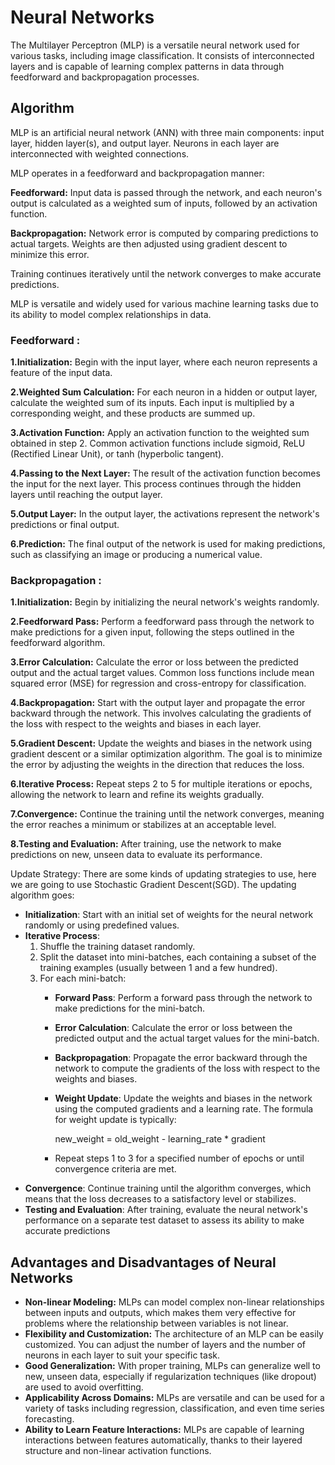 # Neural Networks

The Multilayer Perceptron (MLP) is a versatile neural network used for various tasks, including image classification. It consists of interconnected layers and is capable of learning complex patterns in data through feedforward and backpropagation processes.


## Algorithm 
MLP is an artificial neural network (ANN) with three main components: input layer, hidden layer(s), and output layer. Neurons in each layer are interconnected with weighted connections.

MLP operates in a feedforward and backpropagation manner:

**Feedforward:** Input data is passed through the network, and each neuron's output is calculated as a weighted sum of inputs, followed by an activation function.

**Backpropagation:** Network error is computed by comparing predictions to actual targets. Weights are then adjusted using gradient descent to minimize this error.

Training continues iteratively until the network converges to make accurate predictions.

MLP is versatile and widely used for various machine learning tasks due to its ability to model complex relationships in data.

### Feedforward :
**1.Initialization:** Begin with the input layer, where each neuron represents a feature of the input data.

**2.Weighted Sum Calculation:** For each neuron in a hidden or output layer, calculate the weighted sum of its inputs. Each input is multiplied by a corresponding weight, and these products are summed up.

**3.Activation Function:** Apply an activation function to the weighted sum obtained in step 2. Common activation functions include sigmoid, ReLU (Rectified Linear Unit), or tanh (hyperbolic tangent).

**4.Passing to the Next Layer:** The result of the activation function becomes the input for the next layer. This process continues through the hidden layers until reaching the output layer.

**5.Output Layer:** In the output layer, the activations represent the network's predictions or final output.

**6.Prediction:** The final output of the network is used for making predictions, such as classifying an image or producing a numerical value.

### Backpropagation :
**1.Initialization:** Begin by initializing the neural network's weights randomly.

**2.Feedforward Pass:** Perform a feedforward pass through the network to make predictions for a given input, following the steps outlined in the feedforward algorithm.

**3.Error Calculation:** Calculate the error or loss between the predicted output and the actual target values. Common loss functions include mean squared error (MSE) for regression and cross-entropy for classification.

**4.Backpropagation:** Start with the output layer and propagate the error backward through the network. This involves calculating the gradients of the loss with respect to the weights and biases in each layer.

**5.Gradient Descent:** Update the weights and biases in the network using gradient descent or a similar optimization algorithm. The goal is to minimize the error by adjusting the weights in the direction that reduces the loss.

**6.Iterative Process:** Repeat steps 2 to 5 for multiple iterations or epochs, allowing the network to learn and refine its weights gradually.

**7.Convergence:** Continue the training until the network converges, meaning the error reaches a minimum or stabilizes at an acceptable level.

**8.Testing and Evaluation:** After training, use the network to make predictions on new, unseen data to evaluate its performance.

Update Strategy:
There are some kinds of updating strategies to use, here we are going to use Stochastic Gradient Descent(SGD).
The updating algorithm goes:
- **Initialization**: Start with an initial set of weights for the neural network randomly or using predefined values.
- **Iterative Process**:
  1. Shuffle the training dataset randomly.
  2. Split the dataset into mini-batches, each containing a subset of the training examples (usually between 1 and a few hundred).
  3. For each mini-batch:
     - **Forward Pass**: Perform a forward pass through the network to make predictions for the mini-batch.
     - **Error Calculation**: Calculate the error or loss between the predicted output and the actual target values for the mini-batch.
     - **Backpropagation**: Propagate the error backward through the network to compute the gradients of the loss with respect to the weights and biases.
     - **Weight Update**: Update the weights and biases in the network using the computed gradients and a learning rate. The formula for weight update is typically:
         
       new_weight = old_weight - learning_rate * gradient
         
     - Repeat steps 1 to 3 for a specified number of epochs or until convergence criteria are met.
- **Convergence**: Continue training until the algorithm converges, which means that the loss decreases to a satisfactory level or stabilizes.
- **Testing and Evaluation**: After training, evaluate the neural network's performance on a separate test dataset to assess its ability to make accurate predictions

## Advantages and Disadvantages of Neural Networks

- **Non-linear Modeling:** MLPs can model complex non-linear relationships between inputs and outputs, which makes them very effective for problems where the relationship between variables is not linear.
- **Flexibility and Customization:** The architecture of an MLP can be easily customized. You can adjust the number of layers and the number of neurons in each layer to suit your specific task.
- **Good Generalization:** With proper training, MLPs can generalize well to new, unseen data, especially if regularization techniques (like dropout) are used to avoid overfitting.
- **Applicability Across Domains:** MLPs are versatile and can be used for a variety of tasks including regression, classification, and even time series forecasting.
- **Ability to Learn Feature Interactions:** MLPs are capable of learning interactions between features automatically, thanks to their layered structure and non-linear activation functions.
